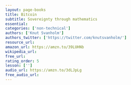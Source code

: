 ```yaml
---
layout: page-books
title: Bitcoin
subtitle: Sovereignty through mathematics
essential: 
categories: ['non-technical']
authors: ['Knut Svanholm']
authors_twitter: ['https://twitter.com/knutsvanholm/']
resource_url: 
amazon_url: https://amzn.to/39LUHNb
wikipedia_url: 
free_url: 
rating_order: 5
lesson: ['']
audio_url: https://amzn.to/3dLJpLg
free_audio_url: 
---
```

